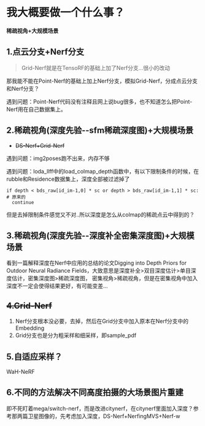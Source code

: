 # 我大概要做一个什么事？

**稀疏视角+大规模场景**

## 1.点云分支+Nerf分支

> Grid-Nerf就是在TensoRF的基础上加了Nerf分支...很小的改动

那我能不能在Point-Nerf的基础上加上Nerf分支，模拟Grid-Nerf，分成点云分支和Nerf分支？

遇到问题：Point-Nerf代码没有注释且网上说bug很多，也不知道怎么把Point-Nerf用在自己数据集上。

## 2.稀疏视角(深度先验--sfm稀疏深度图)+大规模场景

- ~~DS-Nerf+Grid-Nerf~~  

遇到问题：img2poses跑不出来，内存不够

遇到问题：loda_llff中的load_colmap_depth函数中，有以下限制条件的时候，在rubble和Residence数据集上，深度全部被过滤掉了

```
if depth < bds_raw[id_im-1,0] * sc or depth > bds_raw[id_im-1,1] * sc: # 原来的
  continue
```

但是去掉限制条件感觉又不对..所以深度是怎么从colmap的稀疏点云中得到的？

## 3.稀疏视角(深度先验--深度补全密集深度图)+大规模场景

看到一篇解释深度在Nerf中应用的总结的论文Digging into Depth Priors for Outdoor Neural Radiance Fields，大致意思是深度补全>双目深度估计>单目深度估计，密集深度图>稀疏深度图， 密集视角>稀疏视角，但是在密集视角中加入深度不一定会使得结果更好，有可能变差...

## ~~4.Grid-Nerf~~

1. Nerf分支根本没必要，去掉，然后在Grid分支中加入原本在Nerf分支中的Embedding
2. Grid分支也是分为粗采样和细采样，即sample_pdf

## 5.自适应采样？

WaH-NeRF

## 6.不同的方法解决不同高度拍摄的大场景图片重建

即不死盯着mega/switch-nerf，而是改进citynerf，在citynerf里面加入深度？参考那两篇卫星图像的，先考虑加入深度，DS-Nerf+NerfingMVS+Nerf-w
